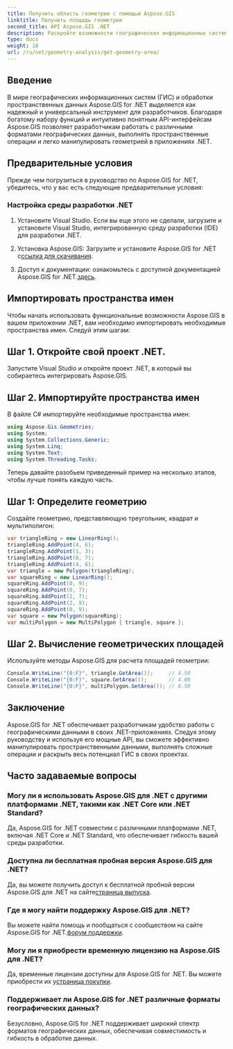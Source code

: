 ```yaml
---
title: Получить область геометрии с помощью Aspose.GIS
linktitle: Получить площадь геометрии
second_title: API Aspose.GIS .NET
description: Раскройте возможности географических информационных систем в .NET с помощью Aspose.GIS. Выполняйте пространственные операции без особых усилий.
type: docs
weight: 18
url: /ru/net/geometry-analysis/get-geometry-area/
---
```

## Введение
В мире географических информационных систем (ГИС) и обработки пространственных данных Aspose.GIS for .NET выделяется как надежный и универсальный инструмент для разработчиков. Благодаря богатому набору функций и интуитивно понятным API-интерфейсам Aspose.GIS позволяет разработчикам работать с различными форматами географических данных, выполнять пространственные операции и легко манипулировать геометрией в приложениях .NET.
## Предварительные условия
Прежде чем погрузиться в руководство по Aspose.GIS for .NET, убедитесь, что у вас есть следующие предварительные условия:
### Настройка среды разработки .NET
1. Установите Visual Studio. Если вы еще этого не сделали, загрузите и установите Visual Studio, интегрированную среду разработки (IDE) для разработки .NET.
   
2.  Установка Aspose.GIS: Загрузите и установите Aspose.GIS for .NET с[ссылка для скачивания](https://releases.aspose.com/gis/net/).
3. Доступ к документации: ознакомьтесь с доступной документацией Aspose.GIS for .NET.[здесь](https://reference.aspose.com/gis/net/).

## Импортировать пространства имен
Чтобы начать использовать функциональные возможности Aspose.GIS в вашем приложении .NET, вам необходимо импортировать необходимые пространства имен. Следуй этим шагам:
## Шаг 1. Откройте свой проект .NET.
Запустите Visual Studio и откройте проект .NET, в который вы собираетесь интегрировать Aspose.GIS.
## Шаг 2. Импортируйте пространства имен
В файле C# импортируйте необходимые пространства имен:
```csharp
using Aspose.Gis.Geometries;
using System;
using System.Collections.Generic;
using System.Linq;
using System.Text;
using System.Threading.Tasks;
```

Теперь давайте разобьем приведенный пример на несколько этапов, чтобы лучше понять каждую часть.
## Шаг 1: Определите геометрию
Создайте геометрию, представляющую треугольник, квадрат и мультиполигон:
```csharp
var triangleRing = new LinearRing();
triangleRing.AddPoint(4, 6);
triangleRing.AddPoint(1, 3);
triangleRing.AddPoint(8, 7);
triangleRing.AddPoint(4, 6);
var triangle = new Polygon(triangleRing);
var squareRing = new LinearRing();
squareRing.AddPoint(0, 9);
squareRing.AddPoint(0, 7);
squareRing.AddPoint(2, 7);
squareRing.AddPoint(2, 9);
squareRing.AddPoint(0, 9);
var square = new Polygon(squareRing);
var multiPolygon = new MultiPolygon { triangle, square };
```
## Шаг 2. Вычисление геометрических площадей
Используйте методы Aspose.GIS для расчета площадей геометрии:
```csharp
Console.WriteLine("{0:F}", triangle.GetArea());     // 4.50
Console.WriteLine("{0:F}", square.GetArea());       // 4.00
Console.WriteLine("{0:F}", multiPolygon.GetArea()); // 8.50
```

## Заключение
Aspose.GIS for .NET обеспечивает разработчикам удобство работы с географическими данными в своих .NET-приложениях. Следуя этому руководству и используя его мощные API, вы сможете эффективно манипулировать пространственными данными, выполнять сложные операции и раскрыть весь потенциал ГИС в своих проектах.
## Часто задаваемые вопросы
### Могу ли я использовать Aspose.GIS для .NET с другими платформами .NET, такими как .NET Core или .NET Standard?
Да, Aspose.GIS for .NET совместим с различными платформами .NET, включая .NET Core и .NET Standard, что обеспечивает гибкость вашей среды разработки.
### Доступна ли бесплатная пробная версия Aspose.GIS для .NET?
 Да, вы можете получить доступ к бесплатной пробной версии Aspose.GIS для .NET на сайте[страница выпуска](https://releases.aspose.com/).
### Где я могу найти поддержку Aspose.GIS для .NET?
 Вы можете найти помощь и пообщаться с сообществом на сайте Aspose.GIS for .NET.[форум поддержки](https://forum.aspose.com/c/gis/33).
### Могу ли я приобрести временную лицензию на Aspose.GIS для .NET?
 Да, временные лицензии доступны для Aspose.GIS for .NET. Вы можете приобрести их у[страница покупки](https://purchase.aspose.com/temporary-license/).
### Поддерживает ли Aspose.GIS for .NET различные форматы географических данных?
Безусловно, Aspose.GIS for .NET поддерживает широкий спектр форматов географических данных, обеспечивая совместимость и гибкость в обработке данных.